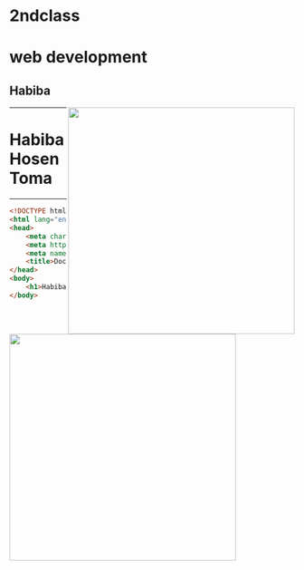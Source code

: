 # 2ndclass
# web development
## Habiba 
<img align="right" width="400" src="https://as2.ftcdn.net/v2/jpg/03/21/26/67/1000_F_321266796_FXngwAwVQsbJ2XkhOyqP0UF5dT3H84ZD.jpg">
<img align="left" width="400" src="https://img.freepik.com/premium-vector/programmer-semi-flat-color-vector-character-student-figure-sitting-person-white-man-computer-desk-coding-isolated-modern-cartoon-style-illustration-graphic-design-animation_151150-5964.jpg?w=826">

___
<!DOCTYPE html>
<html lang="en">
<head>
    <meta charset="UTF-8">
    <meta http-equiv="X-UA-Compatible" content="IE=edge">
    <meta name="viewport" content="width=device-width, initial-scale=1.0">
    <title>Document</title>
</head>
<body>
    <h1>Habiba Hosen Toma </h1>
</body>

___
~~~html
<!DOCTYPE html>
<html lang="en">
<head>
    <meta charset="UTF-8">
    <meta http-equiv="X-UA-Compatible" content="IE=edge">
    <meta name="viewport" content="width=device-width, initial-scale=1.0">
    <title>Document</title>
</head>
<body>
    <h1>Habiba Hosen Toma </h1>
</body>

~~~
